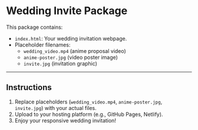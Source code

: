 # Wedding Invite Package

This package contains:
- `index.html`: Your wedding invitation webpage.
- Placeholder filenames:
  - `wedding_video.mp4` (anime proposal video)
  - `anime-poster.jpg` (video poster image)
  - `invite.jpg` (invitation graphic)

---
## Instructions

1. Replace placeholders (`wedding_video.mp4`, `anime-poster.jpg`, `invite.jpg`) with your actual files.
2. Upload to your hosting platform (e.g., GitHub Pages, Netlify).
3. Enjoy your responsive wedding invitation!
